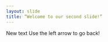 ```yaml
---
layout: slide
title: “Welcome to our second slide!”
---
```

New text
Use the left arrow to go back!
